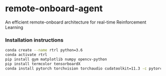 # remote-onboard-agent
An efficient remote-onboard architecture for real-time Reinforcement Learning


### Installation instructions
```bash
conda create --name rtrl python=3.6
conda activate rtrl
pip install gym matplotlib numpy opencv-python
pip install termcolor tensorboardX
conda install pytorch torchvision torchaudio cudatoolkit=11.3 -c pytorch
```


